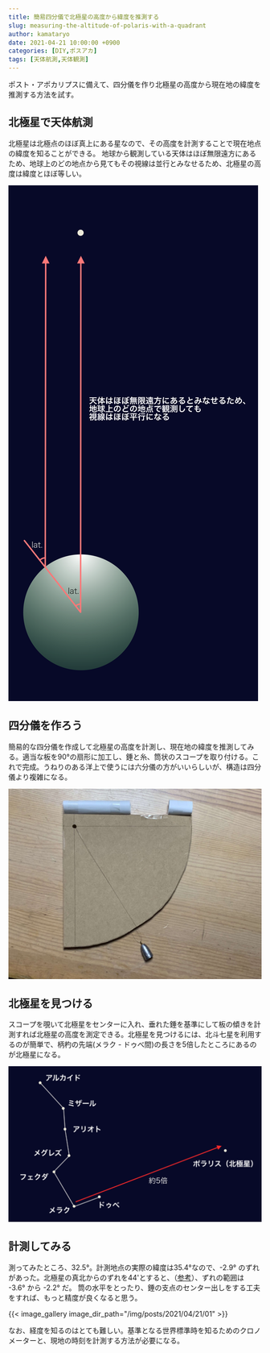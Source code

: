 ```yaml
---
title: 簡易四分儀で北極星の高度から緯度を推測する
slug: measuring-the-altitude-of-polaris-with-a-quadrant
author: kamataryo
date: 2021-04-21 10:00:00 +0900
categories: [DIY,ポスアカ]
tags: [天体航測,天体観測]
---
```

ポスト・アポカリプスに備えて、四分儀を作り北極星の高度から現在地の緯度を推測する方法を試す。

## 北極星で天体航測

北極星は北極点のほぼ真上にある星なので、その高度を計測することで現在地点の緯度を知ることができる。
地球から観測している天体はほぼ無限遠方にあるため、地球上のどの地点から見てもその視線は並行とみなせるため、北極星の高度は緯度とほぼ等しい。

![北斗七星から北極星を見つける方法](/assets/img/posts/2021/04/21/why-altitude.png)

## 四分儀を作ろう

簡易的な四分儀を作成して北極星の高度を計測し、現在地の緯度を推測してみる。適当な板を90°の扇形に加工し、錘と糸、筒状のスコープを取り付ける。これで完成。うねりのある洋上で使うには六分儀の方がいいらしいが、構造は四分儀より複雑になる。 

![簡易四分儀](/assets/img/posts/2021/04/21/top.jpg)

## 北極星を見つける

スコープを覗いて北極星をセンターに入れ、垂れた錘を基準にして板の傾きを計測すれば北極星の高度を測定できる。北極星を見つけるには、北斗七星を利用するのが簡単で、柄杓の先端(メラク - ドゥべ間)の長さを5倍したところにあるのが北極星になる。

![北斗七星から北極星を見つける方法](/assets/img/posts/2021/04/21/how-to-find-polaris.png)

## 計測してみる

測ってみたところ、32.5°。計測地点の実際の緯度は35.4°なので、-2.9° のずれがあった。北極星の真北からのずれを44'とすると、（[参考](https://eco.mtk.nao.ac.jp/koyomi/wiki/C3CFB5E52FCBCCA4C8C6EE.html#:~:text=%E7%8F%BE%E5%9C%A8%E3%81%A7%E3%81%AF%E3%80%81%E5%8C%97%E6%A5%B5%E6%98%9F%E3%81%AF%E3%81%BB%E3%81%BC,%E3%81%8B%E3%82%89%E3%81%9A%E3%82%8C%E3%81%A6%E3%81%84%E3%81%8D%E3%81%BE%E3%81%99%E3%80%82)）、ずれの範囲は -3.6° から -2.2° だ。
筒の水平をとったり、錘の支点のセンター出しをする工夫をすれば、もっと精度が良くなると思う。

{{< image_gallery image_dir_path="/img/posts/2021/04/21/01" >}}
 
なお、経度を知るのはとても難しい。基準となる世界標準時を知るためのクロノメーターと、現地の時刻を計測する方法が必要になる。
